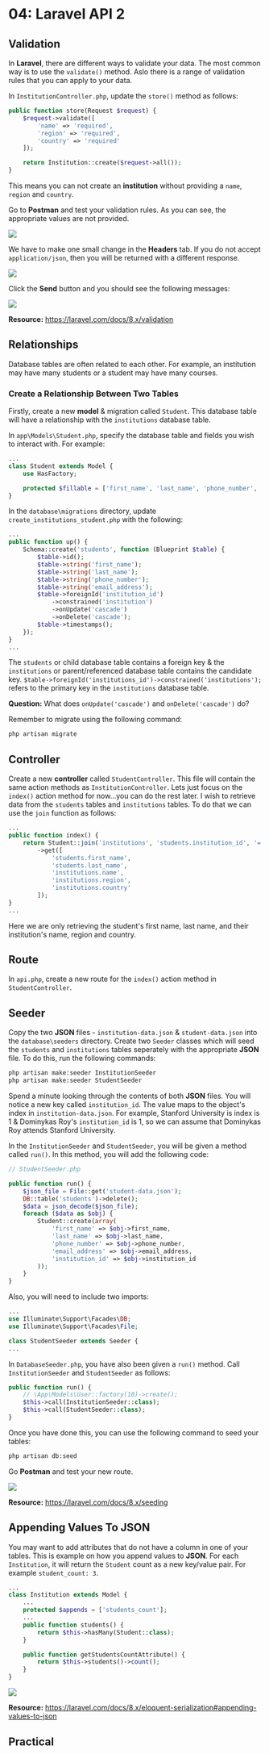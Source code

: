 # 04: Laravel API 2

## Validation

In **Laravel**, there are different ways to validate your data. The most common way is to use the `validate()` method. Aslo there  is a range of validation rules that you can apply to your data.

In `InstitutionController.php`, update the `store()` method as follows:

```php
public function store(Request $request) {
    $request->validate([
        'name' => 'required',
        'region' => 'required',
        'country' => 'required'
    ]);

    return Institution::create($request->all());
}
```

This means you can not create an **institution** without providing a `name`, `region` and `country`.

Go to **Postman** and test your validation rules. As you can see, the appropriate values are not provided. 

![](https://github.com/otago-polytechnic-bit-courses/IN607-intro-app-dev-concepts/blob/s2-2021/resources/img/04-laravel-api-2/04-postman-1.PNG?raw=true)

We have to make one small change in the **Headers** tab. If you do not accept `application/json`, then you will be returned with a different response. 

![](https://github.com/otago-polytechnic-bit-courses/IN607-intro-app-dev-concepts/blob/s2-2021/resources/img/04-laravel-api-2/04-postman-2.PNG?raw=true)

Click the **Send** button and you should see the following messages:

![](https://github.com/otago-polytechnic-bit-courses/IN607-intro-app-dev-concepts/blob/s2-2021/resources/img/04-laravel-api-2/04-postman-3.PNG?raw=true)

**Resource:** https://laravel.com/docs/8.x/validation

## Relationships
Database tables are often related to each other. For example, an institution may have many students or a student may have many courses. 

### Create a Relationship Between Two Tables
Firstly, create a new **model** & migration called `Student`. This database table will have a relationship with the `institutions` database table. 

In `app\Models\Student.php`, specify the database table and fields you wish to interact with. For example:

```php
...
class Student extends Model {
    use HasFactory;

    protected $fillable = ['first_name', 'last_name', 'phone_number', 'email_address'];
}
```

In the `database\migrations` directory, update `create_institutions_student.php` with the following:

```php
...
public function up() {
    Schema::create('students', function (Blueprint $table) {
        $table->id();
        $table->string('first_name');
        $table->string('last_name');
        $table->string('phone_number');
        $table->string('email_address');
        $table->foreignId('institution_id')
            ->constrained('institution')
            ->onUpdate('cascade')
            ->onDelete('cascade');
        $table->timestamps();
    });
}
...
```

The `students` or child database table contains a foreign key & the `institutions` or parent/referenced database table contains the candidate key. `$table->foreignId('institutions_id')->constrained('institutions');` refers to the primary key in the `institutions` database table.

**Question:** What does `onUpdate('cascade')` and `onDelete('cascade')` do?

Remember to migrate using the following command:

```xml
php artisan migrate
```

## Controller

Create a new **controller** called `StudentController`. This file will contain the same action methods as `InstitutionController`. Lets just focus on the `index()` action method for now...you can do the rest later. I wish to retrieve data from the `students` tables and `institutions` tables. To do that we can use the `join` function as follows:

```php
...
public function index() {
    return Student::join('institutions', 'students.institution_id', '=', 'institutions.id')
        ->get([
            'students.first_name', 
            'students.last_name', 
            'institutions.name',
            'institutions.region',
            'institutions.country'
        ]);
}
...
```

Here we are only retrieving the student's first name, last name, and their institution's name, region and country.

## Route

In `api.php`, create a new route for the `index()` action method in `StudentController`.

## Seeder
Copy the two **JSON** files - `institution-data.json` & `student-data.json` into the `database\seeders` directory. Create two `Seeder` classes which will seed the `students` and `institutions` tables seperately with the appropriate **JSON** file. To do this, run the following commands:

```xml
php artisan make:seeder InstitutionSeeder
php artisan make:seeder StudentSeeder
```

Spend a minute looking through the contents of both **JSON** files. You will notice a new key called `institution_id`. The value maps to the object's index in `institution-data.json`. For example, Stanford University is index is 1 & Dominykas Roy's `institution_id` is 1, so we can assume that Dominykas Roy attends Stanford University. 

In the `InstitutionSeeder` and `StudentSeeder`, you will be given a method called `run()`. In this method, you will add the following code:

```php
// StudentSeeder.php

public function run() {
    $json_file = File::get('student-data.json');
    DB::table('students')->delete();
    $data = json_decode($json_file);
    foreach ($data as $obj) {
        Student::create(array(
            'first_name' => $obj->first_name,
            'last_name' => $obj->last_name,
            'phone_number' => $obj->phone_number,
            'email_address' => $obj->email_address,
            'institution_id' => $obj->institution_id
        ));
    } 
}
```

Also, you will need to include two imports:

```php
...
use Illuminate\Support\Facades\DB;
use Illuminate\Support\Facades\File;

class StudentSeeder extends Seeder {
...
```

In `DatabaseSeeder.php`, you have also been given a `run()` method. Call `InstitutionSeeder` and `StudentSeeder` as follows:
```php
public function run() {
    // \App\Models\User::factory(10)->create();
    $this->call(InstitutionSeeder::class);
    $this->call(StudentSeeder::class);
}
```

Once you have done this, you can use the following command to seed your tables:

```xml
php artisan db:seed
```

Go **Postman** and test your new route.

![](https://github.com/otago-polytechnic-bit-courses/IN607-intro-app-dev-concepts/blob/s2-2021/resources/img/04-laravel-api-2/04-postman-4.PNG?raw=true)

**Resource:** https://laravel.com/docs/8.x/seeding

## Appending Values To JSON
You may want to add attributes that do not have a column in one of your tables. This is example on how you append values to **JSON**. For each `Institution`, it will return the `Student` count as a new key/value pair. For example `student_count: 3`.

```php
...
class Institution extends Model {
    ...
    protected $appends = ['students_count'];
    ...
    public function students() {
        return $this->hasMany(Student::class);
    }

    public function getStudentsCountAttribute() {
        return $this->students()->count();
    }
}
```

![](https://github.com/otago-polytechnic-bit-courses/IN607-intro-app-dev-concepts/blob/s2-2021/resources/img/04-laravel-api-2/04-postman-5.PNG?raw=true)

**Resource:** https://laravel.com/docs/8.x/eloquent-serialization#appending-values-to-json

## Practical
